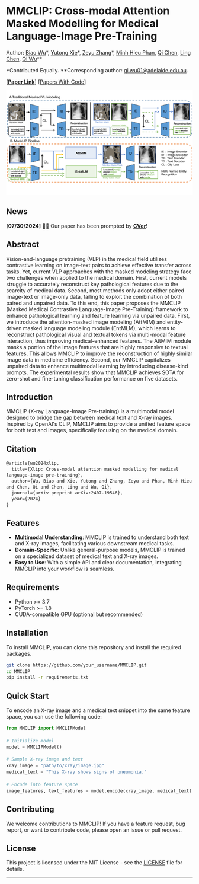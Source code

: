 # MMCLIP: Cross-modal Attention Masked Modelling for Medical Language-Image Pre-Training

Author: [Biao Wu](https://scholar.google.com/citations?user=Y3SBBWMAAAAJ&hl=en)\*, [Yutong Xie](https://scholar.google.com/citations?user=ddDL9HMAAAAJ&hl=zh-CN)\*, [Zeyu Zhang](https://steve-zeyu-zhang.github.io/)\*, [Minh Hieu Phan](https://scholar.google.com/citations?user=gSEw8EsAAAAJ&hl=en), [Qi Chen](https://scholar.google.com/citations?user=OgKU77kAAAAJ&hl=zh-CN), [Ling Chen](https://scholar.google.com.au/citations?hl=en&user=L5aYWQcAAAAJ&view_op=list_works&sortby=pubdate), [Qi Wu](https://scholar.google.co.uk/citations?user=aKXe1FEAAAAJ&hl=en)\**

*Contributed Equally. \**Corresponding author: qi.wu01@adelaide.edu.au.

[[**Paper Link**](https://arxiv.org/pdf/2407.19546)] [[Papers With Code](https://paperswithcode.com/paper/xlip-cross-modal-attention-masked-modelling)]

![MMCLIP](image_first_0302_1-2.png)

## News

**[07/30/2024]** 🎉🎉 Our paper has been prompted by [**CVer**](https://wx.zsxq.com/mweb/views/topicdetail/topicdetail.html?topic_id=8855158522148252&group_id=142181451122&inviter_id=28514284588581)!

## Abstract

Vision-and-language pretraining (VLP) in the medical field utilizes contrastive learning on image-text pairs to achieve effective transfer across tasks. Yet, current VLP approaches with the masked modeling strategy face two challenges when applied to the medical domain. First, current models struggle to accurately reconstruct key pathological features due to the scarcity of medical data. Second, most methods only adopt either paired image-text or image-only data, failing to exploit the combination of both paired and unpaired data. To this end, this paper proposes the MMCLIP (Masked Medical Contrastive Language-Image Pre-Training) framework to enhance pathological learning and feature learning via unpaired data. First, we introduce the attention-masked image modeling (AttMIM) and entity-driven masked language modeling module (EntMLM), which learns to reconstruct pathological visual and textual tokens via multi-modal feature interaction, thus improving medical-enhanced features. The AttMIM module masks a portion of the image features that are highly responsive to textual features. This allows MMCLIP to improve the reconstruction of highly similar image data in medicine efficiency. Second, our MMCLIP capitalizes unpaired data to enhance multimodal learning by introducing disease-kind prompts. The experimental results show that MMCLIP achieves SOTA for zero-shot and fine-tuning classification performance on five datasets.

## Introduction

MMCLIP (X-ray Language-Image Pre-training) is a multimodal model designed to bridge the gap between medical text and X-ray images. Inspired by OpenAI's CLIP, MMCLIP aims to provide a unified feature space for both text and images, specifically focusing on the medical domain.

## Citation
```
@article{wu2024xlip,
  title={Xlip: Cross-modal attention masked modelling for medical language-image pre-training},
  author={Wu, Biao and Xie, Yutong and Zhang, Zeyu and Phan, Minh Hieu and Chen, Qi and Chen, Ling and Wu, Qi},
  journal={arXiv preprint arXiv:2407.19546},
  year={2024}
}
```

## Features

- **Multimodal Understanding**: MMCLIP is trained to understand both text and X-ray images, facilitating various downstream medical tasks.
- **Domain-Specific**: Unlike general-purpose models, MMCLIP is trained on a specialized dataset of medical text and X-ray images.
- **Easy to Use**: With a simple API and clear documentation, integrating MMCLIP into your workflow is seamless.

## Requirements

- Python >= 3.7
- PyTorch >= 1.8
- CUDA-compatible GPU (optional but recommended)

## Installation

To install MMCLIP, you can clone this repository and install the required packages.

```bash
git clone https://github.com/your_username/MMCLIP.git
cd MMCLIP
pip install -r requirements.txt
```

## Quick Start

To encode an X-ray image and a medical text snippet into the same feature space, you can use the following code:

```python
from MMCLIP import MMCLIPModel

# Initialize model
model = MMCLIPModel()

# Sample X-ray image and text
xray_image = "path/to/xray/image.jpg"
medical_text = "This X-ray shows signs of pneumonia."

# Encode into feature space
image_features, text_features = model.encode(xray_image, medical_text)
```

## Contributing

We welcome contributions to MMCLIP! If you have a feature request, bug report, or want to contribute code, please open an issue or pull request.

## License

This project is licensed under the MIT License - see the [LICENSE](LICENSE) file for details.

--- 
